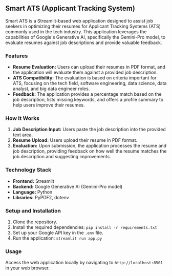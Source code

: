 ## Smart ATS (Applicant Tracking System)

Smart ATS is a Streamlit-based web application designed to assist job seekers in optimizing their resumes for Applicant Tracking Systems (ATS) commonly used in the tech industry. This application leverages the capabilities of Google's Generative AI, specifically the Gemini-Pro model, to evaluate resumes against job descriptions and provide valuable feedback.

### Features

- **Resume Evaluation:** Users can upload their resumes in PDF format, and the application will evaluate them against a provided job description.
- **ATS Compatibility:** The evaluation is based on criteria important for ATS, focusing on the tech field, software engineering, data science, data analyst, and big data engineer roles.
- **Feedback:** The application provides a percentage match based on the job description, lists missing keywords, and offers a profile summary to help users improve their resumes.

### How It Works

1. **Job Description Input:** Users paste the job description into the provided text area.
2. **Resume Upload:** Users upload their resume in PDF format.
3. **Evaluation:** Upon submission, the application processes the resume and job description, providing feedback on how well the resume matches the job description and suggesting improvements.

### Technology Stack

- **Frontend:** Streamlit
- **Backend:** Google Generative AI (Gemini-Pro model)
- **Language:** Python
- **Libraries:** PyPDF2, dotenv

### Setup and Installation

1. Clone the repository.
2. Install the required dependencies: `pip install -r requirements.txt`
3. Set up your Google API key in the `.env` file.
4. Run the application: `streamlit run app.py`

### Usage

Access the web application locally by navigating to `http://localhost:8501` in your web browser.
